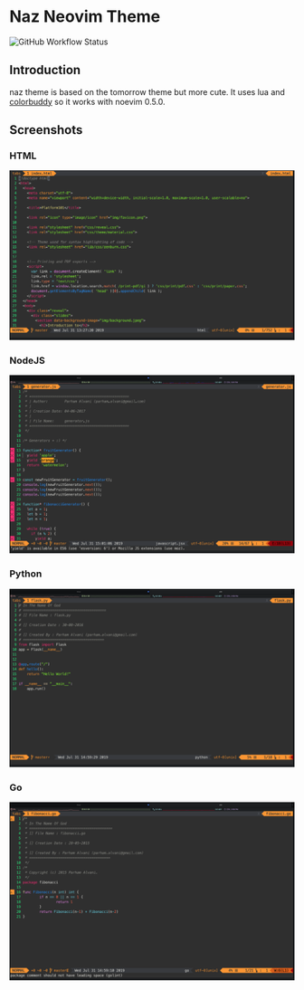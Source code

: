 # Naz Neovim Theme

![GitHub Workflow Status](https://img.shields.io/github/workflow/status/1995parham/naz.vim/lint?label=lint&logo=github&style=flat-square)

## Introduction

naz theme is based on the tomorrow theme but more cute.
It uses lua and [colorbuddy](https://github.com/tjdevries/colorbuddy.nvim) so it works with noevim 0.5.0.

## Screenshots

### HTML

![html sample](screenshots/html.png)

### NodeJS

![nodejs sample](screenshots/nodejs.png)

### Python

![python sample](screenshots/python.png)

### Go

![python sample](screenshots/go.png)
